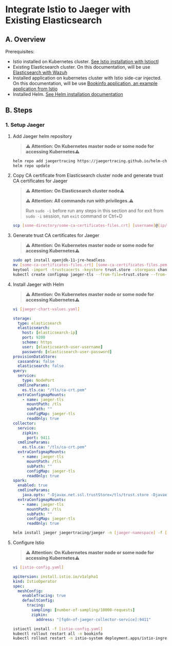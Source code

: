 # Integrate Istio to Jaeger with Existing Elasticsearch

## A. Overview

Prerequisites:

* Istio installed on Kubernetes cluster. [See Istio installation with Istioctl](https://istio.io/latest/docs/setup/install/istioctl/)
* Existing Elasticsearch cluster. On this documentation, will be use [Elasticsearch with Wazuh](https://documentation.wazuh.com/current/deployment-options/elastic-stack/index.html)
* Installed application on kubernetes cluster with Istio side-car injected. On this documentation, will be use [Bookinfo application, an example application from Istio](https://istio.io/latest/docs/examples/bookinfo/)
* Installed Helm. [See Helm installation documentation](https://helm.sh/docs/intro/install/)

## B. Steps

### 1. Setup Jaeger

1. Add Jaeger helm repository

   > **⚠️ Attention: On Kubernetes master node or some node for accessing Kubernetes⚠️**

    ```bash
    helm repo add jaegertracing https://jaegertracing.github.io/helm-charts
    helm repo update
    ```

1. Copy CA certificate from Elasticsearch cluster node and generate trust CA certificates for Jaeger

   > **⚠️ Attention: On Elasticsearch cluster node⚠️**
   >
   > **⚠️ Attention: All commands run with privileges.⚠️**
   >
   > Run `sudo -i` before run any steps in this section and for exit from `sudo -i` session, run `exit` command or Ctrl+D

   ```bash
   scp [some-directory/some-ca-certificates-files.crt] [username]@[ip/fqdn-master-or-some-node-for-accessing-k8s-cluster]:~
   ```

1. Generate trust CA certificates for Jaeger

   > **⚠️ Attention: On Kubernetes master node or some node for accessing Kubernetes⚠️**

    ```bash
    sudo apt install openjdk-11-jre-headless
    mv [some-ca-certificates-files.crt] [some-ca-certificates-files.pem]
    keytool -import -trustcacerts -keystore trust.store -storepass changeit -alias es-root -file [some-ca-certificates-files.crt]
    kubectl create configmap jaeger-tls --from-file=trust.store --from-file=[some-ca-certificates-files.crt] -n [jaeger-namespace]
    ```

1. Install Jaeger with Helm

   > **⚠️ Attention: On Kubernetes master node or some node for accessing Kubernetes⚠️**

   ```bash
   vi [jaeger-chart-values.yaml]
   ```

   ```yaml
   storage:
     type: elasticsearch
     elasticsearch:
       host: [elasticsearch-ip]
       port: 9200
       scheme: https
       user: [elasticsearch-user-username]
       password: [elasticsearch-user-password]
   provisionDataStore:
     cassandra: false
     elasticsearch: false
   query:
     service:
       type: NodePort
     cmdlineParams:
       es.tls.ca: "/tls/ca-crt.pem"
     extraConfigmapMounts:
       - name: jaeger-tls
         mountPath: /tls
         subPath: ""
         configMap: jaeger-tls
         readOnly: true
   collector:
     service:
       zipkin:
         port: 9411
     cmdlineParams:
       es.tls.ca: "/tls/ca-crt.pem"
     extraConfigmapMounts:
       - name: jaeger-tls
         mountPath: /tls
         subPath: ""
         configMap: jaeger-tls
         readOnly: true
   spark:
     enabled: true
     cmdlineParams:
       java.opts: "-Djavax.net.ssl.trustStore=/tls/trust.store -Djavax.net.ssl.trustStorePassword=PHRGYgrenzgOLLvTzSLf"
     extraConfigmapMounts:
       - name: jaeger-tls
         mountPath: /tls
         subPath: ""
         configMap: jaeger-tls
         readOnly: true
   ```

   ```bash
   helm install jaeger jaegertracing/jaeger -n [jaeger-namespace] -f [jaeger-chart-values.yaml] --create-namespace
   ```

1. Configure Istio

   > **⚠️ Attention: On Kubernetes master node or some node for accessing Kubernetes⚠️**

   ```bash
   vi [istio-config.yaml]
   ```

   ```yaml
   apiVersion: install.istio.io/v1alpha1
   kind: IstioOperator
   spec:
     meshConfig:
       enableTracing: true
       defaultConfig:
         tracing:
           sampling: [number-of-sampling/10000-requests]
           zipkin:
             address: "[fqdn-of-jaeger-collector-service]:9411"
   ```

   ```bash
   istioctl install -f [istio-config.yaml]
   kubectl rollout restart all -n bookinfo
   kubectl rollout restart -n istio-system deployment.apps/istio-ingressgateway
   ```

